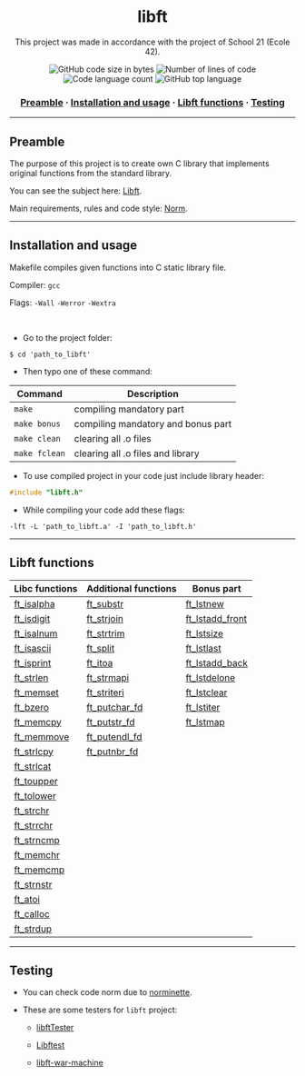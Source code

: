 <h1 align="center">
	libft
</h1>

<p align="center">
	This project was made in accordance with the project of School 21 (Ecole 42).
</p>

<p align="center">
	<img alt="GitHub code size in bytes" src="https://img.shields.io/github/languages/code-size/haimasker/libft?color=blue" />
	<img alt="Number of lines of code" src="https://img.shields.io/tokei/lines/github/haimasker/libft?color=blue" />
	<img alt="Code language count" src="https://img.shields.io/github/languages/count/haimasker/libft?color=blue" />
	<img alt="GitHub top language" src="https://img.shields.io/github/languages/top/haimasker/libft?color=blue" />
</p>

<h3 align="center">
	<a href="#preamble">Preamble</a>
	<span> · </span>
	<a href="#installation">Installation and usage</a>
	<span> · </span>
	<a href="#functions">Libft functions</a>
	<span> · </span>
	<a href="#testing">Testing</a>
</h3>

---

<a name="preamble"></a>
## Preamble

The purpose of this project is to create own C library that implements original functions from the standard library.

You can see the subject here: [Libft](en.subject.pdf).

Main requirements, rules and code style: [Norm](en_norm.pdf).

---

<a name="installation"></a>
## Installation and usage

Makefile compiles given functions into C static library file.

Compiler: `gcc`

Flags: `-Wall` `-Werror` `-Wextra`

<br>

* Go to the project folder:

```shell
$ cd 'path_to_libft'
```
* Then typo one of these command:

| Command         | Description                        |
| --------------- | ---------------------------------- |
| ``make``        | compiling mandatory part           |
| ``make bonus``  | compiling mandatory and bonus part |
| ``make clean``  | clearing all .o files              |
| ``make fclean`` | clearing all .o files and library  |

* To use compiled project in your code just include library header:

```c
#include "libft.h"
```

* While compiling your code add these flags:

```shell
-lft -L 'path_to_libft.a' -I 'path_to_libft.h'
```

---

<a name="functions"></a>
## Libft functions

| Libc functions                     | Additional functions                     | Bonus part                                   |
| ---------------------------------- | ---------------------------------------- | -------------------------------------------- |
| [ft_isalpha](/libft/ft_isalpha.c)  | [ft_substr](/libft/ft_substr.c)          | [ft_lstnew](/libft/ft_lstnew.c)              |
| [ft_isdigit](/libft/ft_isdigit.c)  | [ft_strjoin](/libft/ft_strjoin.c)        | [ft_lstadd_front](/libft/ft_lstadd_front.c)  |
| [ft_isalnum](/libft/ft_isalnum.c)  | [ft_strtrim](/libft/ft_strtrim.c)        | [ft_lstsize](/libft/ft_lstsize.c)            |
| [ft_isascii](/libft/ft_isascii.c)  | [ft_split](/libft/ft_split.c)            | [ft_lstlast](/libft/ft_lstlast.c)            |
| [ft_isprint](/libft/ft_isprint.c)  | [ft_itoa](/libft/ft_itoa.c)              | [ft_lstadd_back](/libft/ft_lstadd_back.c)    |
| [ft_strlen](/libft/ft_strlen.c)    | [ft_strmapi](/libft/ft_strmapi.c)        | [ft_lstdelone](/libft/ft_lstdelone.c)        |
| [ft_memset](/libft/ft_memset.c)    | [ft_striteri](/libft/ft_striteri.c)      | [ft_lstclear](/libft/ft_lstclear.c)          |
| [ft_bzero](/libft/ft_bzero.c)      | [ft_putchar_fd](/libft/ft_putchar_fd.c)  | [ft_lstiter](/libft/ft_lstiter.c)            |
| [ft_memcpy](/libft/ft_memcpy.c)    | [ft_putstr_fd](/libft/ft_putstr_fd.c)    | [ft_lstmap](/libft/ft_lstmap.c)              |
| [ft_memmove](/libft/ft_memmove.c)  | [ft_putendl_fd](/libft/ft_putendl_fd.c)  |                                              |
| [ft_strlcpy](/libft/ft_strlcpy.c)  | [ft_putnbr_fd](/libft/ft_putnbr_fd.c)    |                                              |
| [ft_strlcat](/libft/ft_strlcat.c)  |                                          |                                              |
| [ft_toupper](/libft/ft_toupper.c)  |                                          |                                              |
| [ft_tolower](/libft/ft_tolower.c)  |                                          |                                              |
| [ft_strchr](/libft/ft_strchr.c)    |                                          |                                              |
| [ft_strrchr](/libft/ft_strrchr.c)  |                                          |                                              |
| [ft_strncmp](/libft/ft_strncmp.c)  |                                          |                                              |
| [ft_memchr](/libft/ft_memchr.c)    |                                          |                                              |
| [ft_memcmp](/libft/ft_memcmp.c)    |                                          |                                              |
| [ft_strnstr](/libft/ft_strnstr.c)  |                                          |                                              |
| [ft_atoi](/libft/ft_atoi.c)        |                                          |                                              |
| [ft_calloc](/libft/ft_calloc.c)    |                                          |                                              |
| [ft_strdup](/libft/ft_strdup.c)    |                                          |                                              |

---

<a name="testing"></a>
## Testing

* You can check code norm due to [norminette](https://github.com/42School/norminette).

* These are some testers for ``libft`` project:

	* [libftTester](https://github.com/Tripouille/libftTester)

	* [Libftest](https://github.com/jtoty/Libftest)

	* [libft-war-machine](https://github.com/y3ll0w42/libft-war-machine)
